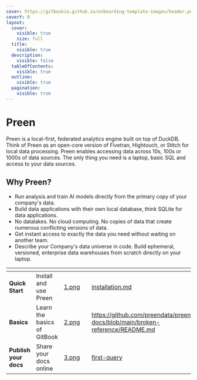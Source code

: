 ```yaml
---
cover: https://gitbookio.github.io/onboarding-template-images/header.png
coverY: 0
layout:
  cover:
    visible: true
    size: full
  title:
    visible: true
  description:
    visible: false
  tableOfContents:
    visible: true
  outline:
    visible: true
  pagination:
    visible: true
---
```


# Preen

Preen is a local-first, federated analytics engine built on top of DuckDB. Think of Preen as an open-core version of Fivetran, Hightouch, or Stitch for local data processing. Preen enables accessing data across 10s, 100s or 1000s of data sources. The only thing you need is a laptop, basic SQL and access to your data sources.

## Why Preen?

* Run analysis and train AI models directly from the primary copy of your company's data.
* Build data applications with their own local database, think SQLite for data applications.
* No datalakes. No cloud computing. No copies of data that create numerous conflicting versions of data.
* Get instant access to exactly the data you need without waiting on another team.
* Describe your Company's data universe in code. Build ephemeral, versioned, enterprise data warehouses from scratch directly on your laptop.

<table data-view="cards"><thead><tr><th></th><th></th><th data-hidden data-card-cover data-type="files"></th><th data-hidden></th><th data-hidden data-card-target data-type="content-ref"></th></tr></thead><tbody><tr><td><strong>Quick Start</strong></td><td>Install and use Preen</td><td><a href=".gitbook/assets/1.png">1.png</a></td><td></td><td><a href="getting-started/installation.md">installation.md</a></td></tr><tr><td><strong>Basics</strong></td><td>Learn the basics of GitBook</td><td><a href=".gitbook/assets/2.png">2.png</a></td><td></td><td><a href="https://github.com/preendata/preen-docs/blob/main/broken-reference/README.md">https://github.com/preendata/preen-docs/blob/main/broken-reference/README.md</a></td></tr><tr><td><strong>Publish your docs</strong></td><td>Share your docs online</td><td><a href=".gitbook/assets/3.png">3.png</a></td><td></td><td><a href="getting-started/first-query/">first-query</a></td></tr></tbody></table>
